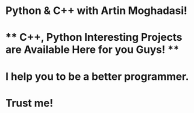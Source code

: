 # Python & C++ with Artin Moghadasi!
# ** C++, Python Interesting Projects are Available Here for you Guys! ** </br>
# I help you to be a better programmer. </br>
# Trust me! </br>
